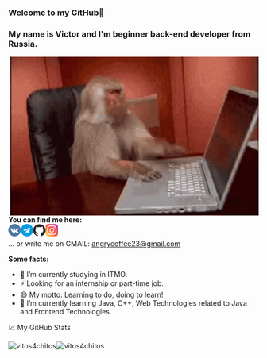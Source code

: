 ### Welcome to my GitHub👋 
### My name is Victor and I'm beginner back-end developer from Russia.
<img align="right" alt="GIF" src="https://github.com/vitos4chitos/vitos4chitos/blob/main/tenor.gif?raw=true" width="500" height="320" />
</br>

<!--
**vitos4chitos/vitos4chitos** is a ✨ _special_ ✨ repository because its `README.md` (this file) appears on your GitHub profile.

Here are some ideas to get you started:

- 🔭 I’m currently working on ...
- 🌱 I’m currently learning ...
- 👯 I’m looking to collaborate on ...
- 🤔 I’m looking for help with ...
- 💬 Ask me about ...
- 📫 How to reach me: ...
- 😄 Pronouns: ...
- ⚡  Fun fact: ...
-->

**You can find me here:** </br>
<a href="https://vk.com/info_mat_dcp">
  <img align="left" alt="vk.com" width="25px" src="https://github.com/vitos4chitos/vitos4chitos/blob/main/vk.png" />
</a>
<a href="https://t.me/SmartPerson">
  <img align="left" alt="telegram" width="25px" src="https://github.com/vitos4chitos/vitos4chitos/blob/main/telegram.png" />
</a>
<a href="https://github.com/vitos4chitos">
  <img align="left" alt="Git" width="25px" src="https://github.com/vitos4chitos/vitos4chitos/blob/main/github.png" />
</a>
<a href="https://www.instagram.com/why.goat/s">
  <img align="left" alt="Instagram" width="25px" src="https://github.com/vitos4chitos/vitos4chitos/blob/main/instagram.png" />
</a>
</br>

... or write me on GMAIL: angrycoffee23@gmail.com
</br>

**Some facts:** </br>
- 🔭 I’m currently studying in ITMO.
- ⚡ Looking for an internship or part-time job.
- 😄 My motto: Learning to do, doing to learn!
- 🌱 I’m currently learning Java, C++, Web Technologies related to Java and Frontend Technologies.

📈 My GitHub Stats

<!--![Victor's github stats](https://github-readme-stats.vercel.app/api?username=vitos4chitos&show_icons=true&locale=en&layout=compact&theme=gotham)-->
<img align="left" src="https://github-readme-stats.vercel.app/api/top-langs?username=vitos4chitos&show_icons=true&locale=en&layout=compact&theme=gotham" alt="vitos4chitos"/><img align="left" src="https://github-readme-stats.vercel.app/api?username=vitos4chitos&show_icons=true&locale=en&layout=compact&theme=gotham" alt="vitos4chitos"/>

